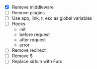 * [x] Remove middleware
* [ ] Remove plugins
* [ ] Use app, link, t, esc as global variables
* [ ] Hooks
  - init
  - before request
  - after request
  - error
* [ ] Remove redirect
* [ ] Remove $
* [ ] Replace sirloin with Furu
